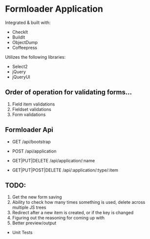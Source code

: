 
# Formloader Application

Integrated & built with:

- CheckIt
- BuildIt
- ObjectDump
- Coffeepress

Utilizes the following libraries:

- Select2
- jQuery
- jQueryUI

## Order of operation for validating forms... 

1. Field item validations
2. Fieldset validations
3. Form validations

## Formloader Api

- GET                  /api/bootstrap
- POST                 /api/application
- GET|PUT|DELETE       /api/application/:name

- GET|PUT|POST|DELETE  /api/:application/:type/:item

## TODO:

1. Get the new form saving
2. Ability to check how many times something is used, delete across multiple JS trees
3. Redirect after a new item is created, or if the key is changed
4. Figuring out the reasoning for coming up with 
5. Better preview/output

- Unit Tests